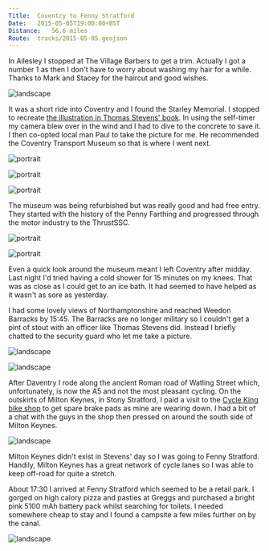 ```yaml
---
Title:	Coventry to Fenny Stratford
Date:	2015-05-05T19:00:00+BST
Distance:	56.6 miles
Route:	tracks/2015-05-05.geojson
---
```


In Allesley I stopped at The Village Barbers to get a trim. Actually I got a number 1 as then I don't have to worry about washing my hair for a while. Thanks to Mark and Stacey for the haircut and good wishes.

![landscape](https://farm1.staticflickr.com/319/18830149743_f5271a1dd9_z_d.jpg "Mark and Stacey")

It was a short ride into Coventry and I found the Starley Memorial. I stopped to recreate [the illustration in Thomas Stevens' book](http://www.flickr.com/photos/britishlibrary/11189636485/). In using the self-timer my camera blew over in the wind and I had to dive to the concrete to save it. I then co-opted local man Paul to take the picture for me. He recommended the Coventry Transport Museum so that is where I went next.

![portrait](https://farm1.staticflickr.com/454/19263220978_0cfc673039_z_d.jpg "The Starley Memorial")

![portrait](http://www.strudel.org.uk/blog/stevens/images/1885_starley_memorial.png "The Starley Memorial illustration courtesy of the British Library")

![portrait](https://farm8.staticflickr.com/7709/17191216120_2094b1afaa.jpg "Local Paul")

The museum was being refurbished but was really good and had free entry. They started with the history of the Penny Farthing and progressed through the motor industry to the ThrustSSC.

![portrait](https://farm9.staticflickr.com/8723/17171339007_8389a1c133.jpg "Penny Farthings")

![portrait](https://farm8.staticflickr.com/7747/17219228630_bcfd93dc43.jpg "ThrustSSC")

Even a quick look around the museum meant I left Coventry after midday. Last night I'd tried having a cold shower for 15 minutes on my knees. That was as close as I could get to an ice bath. It had seemed to have helped as it wasn't as sore as yesterday.

I had some lovely views of Northamptonshire and reached Weedon Barracks by 15:45. The Barracks are no longer military so I couldn't get a pint of stout with an officer like Thomas Stevens did. Instead I briefly chatted to the security guard who let me take a picture.

![landscape](https://farm8.staticflickr.com/7698/16761745803_54563e0f70.jpg "Northamptonshire")

![landscape](https://farm8.staticflickr.com/7747/17356128156_f003b3f3c2.jpg "Weedon Barracks")

After Daventry I rode along the ancient Roman road of Watling Street which, unfortunately, is now the A5 and not the most pleasant cycling. On the outskirts of Milton Keynes, in Stony Stratford, I paid a visit to the [Cycle King bike shop](http://www.cycleking.co.uk/storemap.php?shopId=22) to get spare brake pads as mine are wearing down. I had a bit of a chat with the guys in the shop then pressed on around the south side of Milton Keynes. 

![landscape](https://farm1.staticflickr.com/360/19444524622_890e8fa0ec_z_d.jpg "Cycle Kings")

Milton Keynes didn't exist in Stevens' day so I was going to Fenny Stratford. Handily, Milton Keynes has a great network of cycle lanes so I was able to keep off-road for quite a stretch.

About 17:30 I arrived at Fenny Stratford which seemed to be a retail park. I gorged on high calory pizza and pasties at Greggs and purchased a bright pink 5100 mAh battery pack whilst searching for toilets. I needed somewhere cheap to stay and I found a campsite a few miles further on by the canal.

![landscape](https://farm4.staticflickr.com/3726/19263271448_a4c67f9c14_z_d.jpg "Campsite")